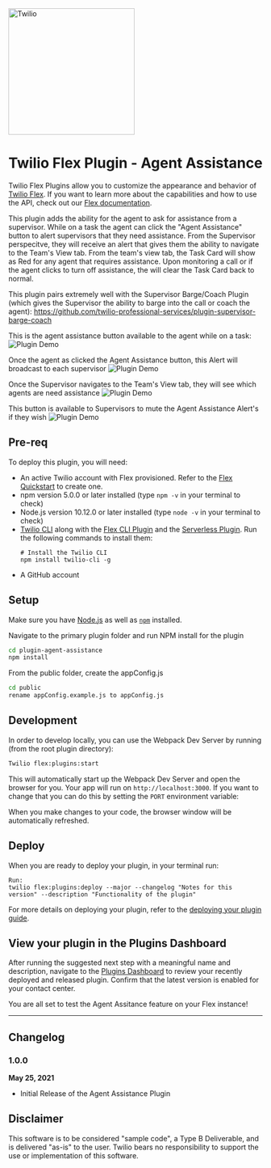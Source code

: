 <a  href="https://www.twilio.com">
<img  src="https://static0.twilio.com/marketing/bundles/marketing/img/logos/wordmark-red.svg"  alt="Twilio"  width="250"  />
</a>

# Twilio Flex Plugin - Agent Assistance

Twilio Flex Plugins allow you to customize the appearance and behavior of [Twilio Flex](https://www.twilio.com/flex). If you want to learn more about the capabilities and how to use the API, check out our [Flex documentation](https://www.twilio.com/docs/flex).

This plugin adds the ability for the agent to ask for assistance from a supervisor.  While on a task the agent can click the "Agent Assistance" button to alert supervisors that they need assistance.  From the Supervisor perspecitve, they will receive an alert that gives them the ability to navigate to the Team's View tab.  From the team's view tab, the Task Card will show as Red for any agent that requires assistance.  Upon monitoring a call or if the agent clicks to turn off assistance, the will clear the Task Card back to normal.

This plugin pairs extremely well with the Supervisor Barge/Coach Plugin (which gives the Supervisor the ability to barge into the call or coach the agent):
https://github.com/twilio-professional-services/plugin-supervisor-barge-coach

This is the agent assistance button available to the agent while on a task:
![Plugin Demo](TBD)

Once the agent as clicked the Agent Assistance button, this Alert will broadcast to each supervisor
![Plugin Demo](TBD)

Once the Supervisor navigates to the Team's View tab, they will see which agents are need assistance
![Plugin Demo](TBD)

This button is available to Supervisors to mute the Agent Assistance Alert's if they wish
![Plugin Demo](TBD)

## Pre-req

To deploy this plugin, you will need:

- An active Twilio account with Flex provisioned. Refer to the [Flex Quickstart](https://www.twilio.com/docs/flex/quickstart/flex-basics#sign-up-for-or-sign-in-to-twilio-and-create-a-new-flex-project") to create one.
- npm version 5.0.0 or later installed (type `npm -v` in your terminal to check)
- Node.js version 10.12.0 or later installed (type `node -v` in your terminal to check)
- [Twilio CLI](https://www.twilio.com/docs/twilio-cli/quickstart#install-twilio-cli) along with the [Flex CLI Plugin](https://www.twilio.com/docs/twilio-cli/plugins#available-plugins) and the [Serverless Plugin](https://www.twilio.com/docs/twilio-cli/plugins#available-plugins). Run the following commands to install them:
  ```
  # Install the Twilio CLI
  npm install twilio-cli -g
  ```
- A GitHub account

## Setup

Make sure you have [Node.js](https://nodejs.org) as well as [`npm`](https://npmjs.com) installed.

Navigate to the primary plugin folder and run NPM install for the plugin
```bash
cd plugin-agent-assistance
npm install
```

From the public folder, create the appConfig.js
```bash
cd public
rename appConfig.example.js to appConfig.js
```

## Development

In order to develop locally, you can use the Webpack Dev Server by running (from the root plugin directory):

```bash
Twilio flex:plugins:start
```

This will automatically start up the Webpack Dev Server and open the browser for you. Your app will run on `http://localhost:3000`. If you want to change that you can do this by setting the `PORT` environment variable:

When you make changes to your code, the browser window will be automatically refreshed.

## Deploy

When you are ready to deploy your plugin, in your terminal run:
```
Run: 
twilio flex:plugins:deploy --major --changelog "Notes for this version" --description "Functionality of the plugin"
```
For more details on deploying your plugin, refer to the [deploying your plugin guide](https://www.twilio.com/docs/flex/plugins#deploying-your-plugin).

## View your plugin in the Plugins Dashboard

After running the suggested next step with a meaningful name and description, navigate to the [Plugins Dashboard](https://flex.twilio.com/admin/) to review your recently deployed and released plugin. Confirm that the latest version is enabled for your contact center.

You are all set to test the Agent Assitance feature on your Flex instance!


---

## Changelog

### 1.0.0

**May 25, 2021**

- Initial Release of the Agent Assistance Plugin


## Disclaimer
This software is to be considered "sample code", a Type B Deliverable, and is delivered "as-is" to the user. Twilio bears no responsibility to support the use or implementation of this software.